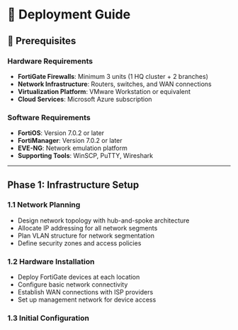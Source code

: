 # 🚀 Deployment Guide

## 📌 Prerequisites

### Hardware Requirements
- **FortiGate Firewalls**: Minimum 3 units (1 HQ cluster + 2 branches)  
- **Network Infrastructure**: Routers, switches, and WAN connections  
- **Virtualization Platform**: VMware Workstation or equivalent  
- **Cloud Services**: Microsoft Azure subscription  

### Software Requirements
- **FortiOS**: Version 7.0.2 or later  
- **FortiManager**: Version 7.0.2 or later  
- **EVE-NG**: Network emulation platform  
- **Supporting Tools**: WinSCP, PuTTY, Wireshark  

---

## Phase 1: Infrastructure Setup

### 1.1 Network Planning
- Design network topology with hub-and-spoke architecture  
- Allocate IP addressing for all network segments  
- Plan VLAN structure for network segmentation  
- Define security zones and access policies  

### 1.2 Hardware Installation
- Deploy FortiGate devices at each location  
- Configure basic network connectivity  
- Establish WAN connections with ISP providers  
- Set up management network for device access  

### 1.3 Initial Configuration

